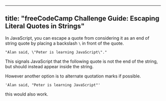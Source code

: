 
---
title: "freeCodeCamp Challenge Guide: Escaping Literal Quotes in Strings"
---

In JavaScript, you can escape a quote from considering it as an end of string quote by placing a backslash `\` in front of the quote.

    "Alan said, \"Peter is learning JavaScript\"."

This signals JavaScript that the following quote is not the end of the string, but should instead appear inside the string.

However another option is to alternate quotation marks if possible.

    'Alan said, "Peter is learning JavaScript"'

this would also work.
